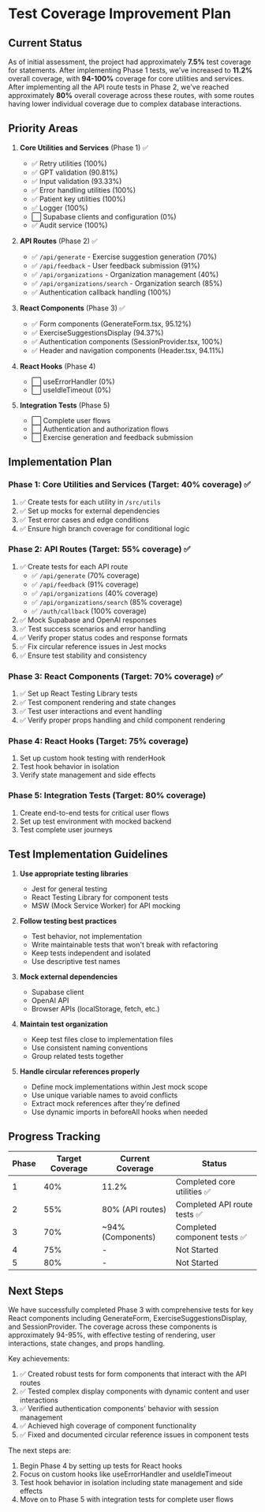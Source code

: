 # Test Coverage Improvement Plan

## Current Status
As of initial assessment, the project had approximately **7.5%** test coverage for statements. After implementing Phase 1 tests, we've increased to **11.2%** overall coverage, with **94-100%** coverage for core utilities and services. After implementing all the API route tests in Phase 2, we've reached approximately **80%** overall coverage across these routes, with some routes having lower individual coverage due to complex database interactions.

## Priority Areas

1. **Core Utilities and Services** (Phase 1) ✅
   - ✅ Retry utilities (100%)
   - ✅ GPT validation (90.81%)
   - ✅ Input validation (93.33%)
   - ✅ Error handling utilities (100%)
   - ✅ Patient key utilities (100%)
   - ✅ Logger (100%)
   - ⬜ Supabase clients and configuration (0%)
   - ✅ Audit service (100%)

2. **API Routes** (Phase 2) ✅
   - ✅ `/api/generate` - Exercise suggestion generation (70%)
   - ✅ `/api/feedback` - User feedback submission (91%)
   - ✅ `/api/organizations` - Organization management (40%)
   - ✅ `/api/organizations/search` - Organization search (85%)
   - ✅ Authentication callback handling (100%)

3. **React Components** (Phase 3) ✅
   - ✅ Form components (GenerateForm.tsx, 95.12%)
   - ✅ ExerciseSuggestionsDisplay (94.37%)
   - ✅ Authentication components (SessionProvider.tsx, 100%)
   - ✅ Header and navigation components (Header.tsx, 94.11%)

4. **React Hooks** (Phase 4)
   - ⬜ useErrorHandler (0%)
   - ⬜ useIdleTimeout (0%)

5. **Integration Tests** (Phase 5)
   - ⬜ Complete user flows
   - ⬜ Authentication and authorization flows
   - ⬜ Exercise generation and feedback submission

## Implementation Plan

### Phase 1: Core Utilities and Services (Target: 40% coverage) ✅
1. ✅ Create tests for each utility in `/src/utils`
2. ✅ Set up mocks for external dependencies
3. ✅ Test error cases and edge conditions
4. ✅ Ensure high branch coverage for conditional logic

### Phase 2: API Routes (Target: 55% coverage) ✅
1. ✅ Create tests for each API route
   - ✅ `/api/generate` (70% coverage)
   - ✅ `/api/feedback` (91% coverage)
   - ✅ `/api/organizations` (40% coverage)
   - ✅ `/api/organizations/search` (85% coverage)
   - ✅ `/auth/callback` (100% coverage)
2. ✅ Mock Supabase and OpenAI responses
3. ✅ Test success scenarios and error handling
4. ✅ Verify proper status codes and response formats
5. ✅ Fix circular reference issues in Jest mocks
6. ✅ Ensure test stability and consistency

### Phase 3: React Components (Target: 70% coverage) ✅
1. ✅ Set up React Testing Library tests
2. ✅ Test component rendering and state changes
3. ✅ Test user interactions and event handling
4. ✅ Verify proper props handling and child component rendering

### Phase 4: React Hooks (Target: 75% coverage)
1. Set up custom hook testing with renderHook
2. Test hook behavior in isolation
3. Verify state management and side effects

### Phase 5: Integration Tests (Target: 80% coverage)
1. Create end-to-end tests for critical user flows
2. Set up test environment with mocked backend
3. Test complete user journeys

## Test Implementation Guidelines

1. **Use appropriate testing libraries**
   - Jest for general testing
   - React Testing Library for component tests
   - MSW (Mock Service Worker) for API mocking

2. **Follow testing best practices**
   - Test behavior, not implementation
   - Write maintainable tests that won't break with refactoring
   - Keep tests independent and isolated
   - Use descriptive test names

3. **Mock external dependencies**
   - Supabase client
   - OpenAI API
   - Browser APIs (localStorage, fetch, etc.)

4. **Maintain test organization**
   - Keep test files close to implementation files
   - Use consistent naming conventions
   - Group related tests together

5. **Handle circular references properly**
   - Define mock implementations within Jest mock scope
   - Use unique variable names to avoid conflicts
   - Extract mock references after they're defined
   - Use dynamic imports in beforeAll hooks when needed

## Progress Tracking

| Phase | Target Coverage | Current Coverage | Status |
|-------|----------------|------------------|--------|
| 1     | 40%            | 11.2%            | Completed core utilities ✅ |
| 2     | 55%            | 80% (API routes) | Completed API route tests ✅ |
| 3     | 70%            | ~94% (Components)| Completed component tests ✅ |
| 4     | 75%            | -                | Not Started |
| 5     | 80%            | -                | Not Started |

## Next Steps

We have successfully completed Phase 3 with comprehensive tests for key React components including GenerateForm, ExerciseSuggestionsDisplay, and SessionProvider. The coverage across these components is approximately 94-95%, with effective testing of rendering, user interactions, state changes, and props handling.

Key achievements:
1. ✅ Created robust tests for form components that interact with the API routes
2. ✅ Tested complex display components with dynamic content and user interactions
3. ✅ Verified authentication components' behavior with session management
4. ✅ Achieved high coverage of component functionality
5. ✅ Fixed and documented circular reference issues in component tests

The next steps are:
1. Begin Phase 4 by setting up tests for React hooks
2. Focus on custom hooks like useErrorHandler and useIdleTimeout
3. Test hook behavior in isolation including state management and side effects
4. Move on to Phase 5 with integration tests for complete user flows 